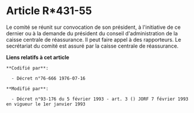 # Article R*431-55

Le comité se réunit sur convocation de son président, à l'initiative de ce dernier ou à la demande du président du conseil
d'administration de la caisse centrale de réassurance. Il peut faire appel à des rapporteurs. Le secrétariat du comité est
assuré par la caisse centrale de réassurance.

**Liens relatifs à cet article**

	**Codifié par**:

	  - Décret n°76-666 1976-07-16

	**Modifié par**:

	  - Décret n°93-176 du 5 février 1993 - art. 3 () JORF 7 février 1993 en vigueur le 1er janvier 1993
